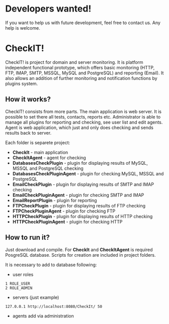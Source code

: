 # Developers wanted!
If you want to help us with future development, feel free to contact us. Any help is welcome.

# CheckIT!
CheckIT! is project for domain and server monitoring. It is platform independent functional prototype, which offers basic monitoring (HTTP, FTP, IMAP, SMTP, MSSQL, MySQL and PostgreSQL) and reporting (Email). It also allows an addition of further monitoring and notification functions by plugins system.

## How it works?
CheckIT! consists from more parts. The main application is web server. It is possible to set there all tests, contacts, reports etc. Administrator is able to manage all plugins for reporting and checking, see user list and edit agents. Agent is web application, which just and only does checking and sends results back to server.

Each folder is separete project:
 * **CheckIt** - main application
 * **CheckItAgent** - agent for checking
 * **DatabasesCheckPlugin** - plugin for displaying results of MySQL, MSSQL and PostgreSQL checking
 * **DatabasesCheckPluginAgent** - plugin for checking MySQL, MSSQL and PostgreSQL
 * **EmailCheckPlugin** - plugin for displaying results of SMTP and IMAP checking
 * **EmailCheckPluginAgent** - plugin for checking SMTP and IMAP
 * **EmailReportPlugin** - plugin for reporting
 * **FTPCheckPlugin** - plugin for displaying results of FTP checking
 * **FTPCheckPluginAgent** - plugin for checking FTP
 * **HTTPCheckPlugin** - plugin for displaying results of HTTP checking
 * **HTTPCheckPluginAgent** - plugin for checking HTTP

## How to run it?
Just download and compile. For **CheckIt** and **CheckItAgent** is required PosgreSQL database. Scripts for creation are included in project folders.

It is necessary to add to database following:
 * user roles
```
1 ROLE_USER
2 ROLE_ADMIN
```
 * servers (just example)
```
127.0.0.1 http://localhost:8080/CheckIt/ 50
```
 * agents add via administration
